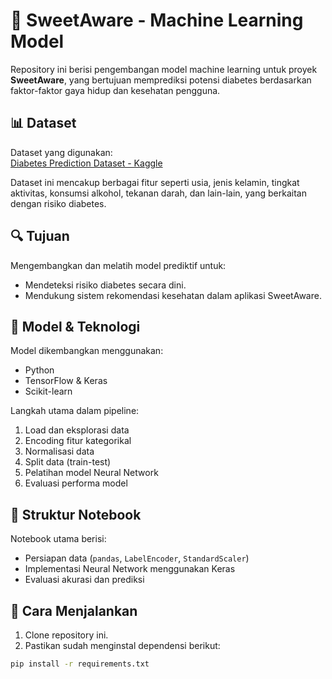 # 🍬 SweetAware - Machine Learning Model

Repository ini berisi pengembangan model machine learning untuk proyek **SweetAware**, yang bertujuan memprediksi potensi diabetes berdasarkan faktor-faktor gaya hidup dan kesehatan pengguna.

## 📊 Dataset

Dataset yang digunakan:  
[Diabetes Prediction Dataset - Kaggle](https://www.kaggle.com/datasets/iammustafatz/diabetes-prediction-dataset)

Dataset ini mencakup berbagai fitur seperti usia, jenis kelamin, tingkat aktivitas, konsumsi alkohol, tekanan darah, dan lain-lain, yang berkaitan dengan risiko diabetes.

## 🔍 Tujuan

Mengembangkan dan melatih model prediktif untuk:
- Mendeteksi risiko diabetes secara dini.
- Mendukung sistem rekomendasi kesehatan dalam aplikasi SweetAware.

## 🧠 Model & Teknologi

Model dikembangkan menggunakan:
- Python
- TensorFlow & Keras
- Scikit-learn

Langkah utama dalam pipeline:
1. Load dan eksplorasi data
2. Encoding fitur kategorikal
3. Normalisasi data
4. Split data (train-test)
5. Pelatihan model Neural Network
6. Evaluasi performa model

## 📁 Struktur Notebook

Notebook utama berisi:
- Persiapan data (`pandas`, `LabelEncoder`, `StandardScaler`)
- Implementasi Neural Network menggunakan Keras
- Evaluasi akurasi dan prediksi

## 🚀 Cara Menjalankan

1. Clone repository ini.
2. Pastikan sudah menginstal dependensi berikut:

```bash
pip install -r requirements.txt
